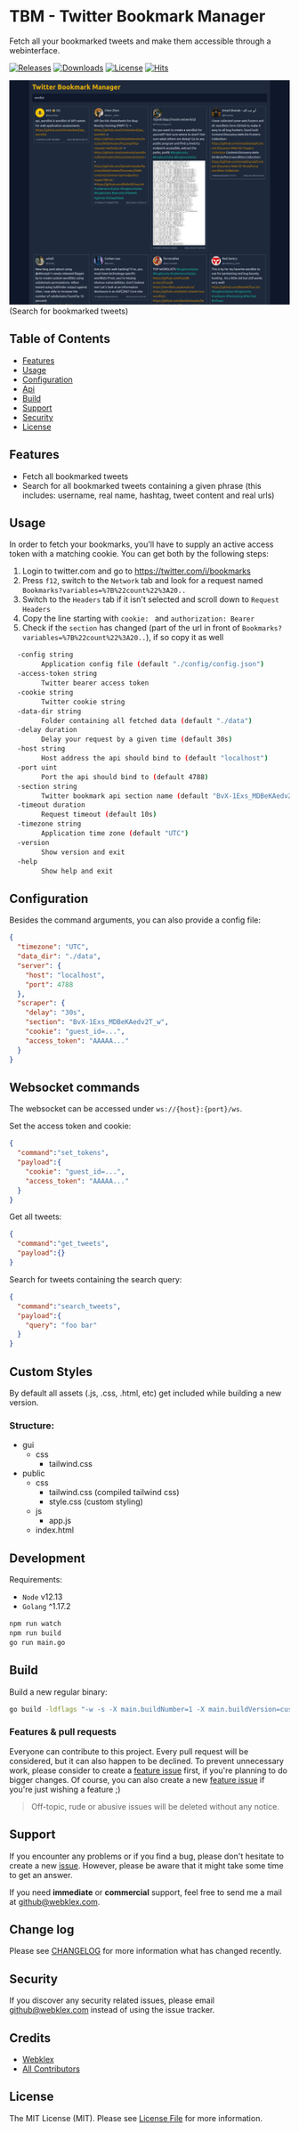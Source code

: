 # TBM - Twitter Bookmark Manager

Fetch all your bookmarked tweets and make them accessible through a webinterface.

[![Releases][ico-release]](https://github.com/Webklex/tbm/releases)
[![Downloads][ico-downloads]](https://github.com/Webklex/tbm/releases)
[![License][ico-license]](LICENSE.md)
[![Hits][ico-hits]][link-hits]

![Search Tweets](.github/images/search_tweets.png)
(Search for bookmarked tweets)

## Table of Contents
- [Features](#features)
- [Usage](#usage)
- [Configuration](#configuration)
- [Api](#websocket-commands)
- [Build](#build)
- [Support](#support)
- [Security](#security)
- [License](#license)

## Features
- Fetch all bookmarked tweets
- Search for all bookmarked tweets containing a given phrase (this includes: username, real name, hashtag, tweet content and real urls)

## Usage
In order to fetch your bookmarks, you'll have to supply an active access token with a matching cookie. 
You can get both by the following steps:
1. Login to twitter.com and go to https://twitter.com/i/bookmarks
2. Press `f12`, switch to the `Network` tab and look for a request named `Bookmarks?variables=%7B%22count%22%3A20..`
3. Switch to the `Headers` tab if it isn't selected and scroll down to `Request Headers`
4. Copy the line starting with `cookie: ` and `authorization: Bearer `
5. Check if the `section` has changed (part of the url in front of `Bookmarks?variables=%7B%22count%22%3A20..`), if so copy it as well

```bash
  -config string
        Application config file (default "./config/config.json")
  -access-token string
        Twitter bearer access token
  -cookie string
        Twitter cookie string
  -data-dir string
        Folder containing all fetched data (default "./data")
  -delay duration
        Delay your request by a given time (default 30s)
  -host string
        Host address the api should bind to (default "localhost")
  -port uint
        Port the api should bind to (default 4788)
  -section string
        Twitter bookmark api section name (default "BvX-1Exs_MDBeKAedv2T_w")
  -timeout duration
        Request timeout (default 10s)
  -timezone string
        Application time zone (default "UTC")
  -version
        Show version and exit
  -help
        Show help and exit

```

## Configuration
Besides the command arguments, you can also provide a config file:
```json
{
  "timezone": "UTC",
  "data_dir": "./data",
  "server": {
    "host": "localhost",
    "port": 4788
  },
  "scraper": {
    "delay": "30s",
    "section": "BvX-1Exs_MDBeKAedv2T_w",
    "cookie": "guest_id=...",
    "access_token": "AAAAA..."
  }
}
```

## Websocket commands
The websocket can be accessed under `ws://{host}:{port}/ws`.

Set the access token and cookie:
```json
{
  "command":"set_tokens",
  "payload":{
    "cookie": "guest_id=...",
    "access_token": "AAAAA..."
  }
}
```
Get all tweets:
```json
{
  "command":"get_tweets",
  "payload":{}
}
```
Search for tweets containing the search query:
```json
{
  "command":"search_tweets",
  "payload":{
    "query": "foo bar"
  }
}
```

## Custom Styles
By default all assets (.js, .css, .html, etc) get included while building a new version.

### Structure:
- gui
  - css
    - tailwind.css
- public
  - css
    - tailwind.css (compiled tailwind css)
    - style.css (custom styling)
  - js
    - app.js
  - index.html

## Development
Requirements:
- `Node` v12.13
- `Golang` ^1.17.2

```bash
npm run watch
npm run build
go run main.go
```

## Build
Build a new regular binary:
```bash
go build -ldflags "-w -s -X main.buildNumber=1 -X main.buildVersion=custom" -o tbm
```



### Features & pull requests
Everyone can contribute to this project. Every pull request will be considered, but it can also happen to be declined.
To prevent unnecessary work, please consider to create a [feature issue](https://github.com/webklex/tbm/issues/new?template=feature_request.md)
first, if you're planning to do bigger changes. Of course, you can also create a new [feature issue](https://github.com/webklex/tbm/issues/new?template=feature_request.md)
if you're just wishing a feature ;)

>Off-topic, rude or abusive issues will be deleted without any notice.


## Support
If you encounter any problems or if you find a bug, please don't hesitate to create a new [issue](https://github.com/webklex/tbm/issues).
However, please be aware that it might take some time to get an answer.

If you need **immediate** or **commercial** support, feel free to send me a mail at github@webklex.com.

## Change log

Please see [CHANGELOG](CHANGELOG.md) for more information what has changed recently.

## Security

If you discover any security related issues, please email github@webklex.com instead of using the issue tracker.

## Credits
- [Webklex][link-author]
- [All Contributors][link-contributors]

## License
The MIT License (MIT). Please see [License File](LICENSE.md) for more information.

[ico-license]: https://img.shields.io/badge/license-MIT-brightgreen.svg?style=flat-square
[ico-release]: https://img.shields.io/github/v/release/webklex/tbm?style=flat-square
[ico-downloads]: https://img.shields.io/github/downloads/webklex/tbm/total?style=flat-square
[ico-hits]: https://hits.webklex.com/svg/webklex/tbm?1

[link-hits]: https://hits.webklex.com
[link-author]: https://github.com/webklex
[link-contributors]: https://github.com/webklex/tbm/graphs/contributors